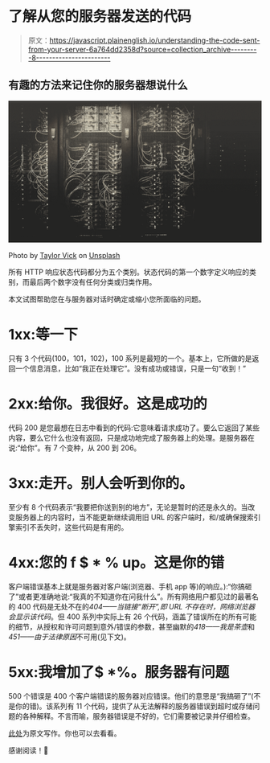 # 了解从您的服务器发送的代码

> 原文：<https://javascript.plainenglish.io/understanding-the-code-sent-from-your-server-6a764dd2358d?source=collection_archive---------8----------------------->

## 有趣的方法来记住你的服务器想说什么

![](img/7136bb0c42fda2231a0ffbb1a99eaed7.png)

Photo by [Taylor Vick](https://unsplash.com/@tvick?utm_source=unsplash&utm_medium=referral&utm_content=creditCopyText) on [Unsplash](https://unsplash.com/s/photos/server?utm_source=unsplash&utm_medium=referral&utm_content=creditCopyText)

所有 HTTP 响应状态代码都分为五个类别。状态代码的第一个数字定义响应的类别，而最后两个数字没有任何分类或归类作用。

本文试图帮助您在与服务器对话时确定或缩小您所面临的问题。

# 1xx:等一下

只有 3 个代码(100，101，102)，100 系列是最短的一个。基本上，它所做的是返回一个信息消息，比如“我正在处理它”。没有成功或错误，只是一句“收到！”

# 2xx:给你。我很好。这是成功的

代码 200 是您最想在日志中看到的代码:它意味着请求成功了。要么它返回了某些内容，要么它什么也没有返回，只是成功地完成了服务器上的处理。是服务器在说:“给你”。有 7 个变种，从 200 到 206。

# 3xx:走开。别人会听到你的。

至少有 8 个代码表示“我要把你送到别的地方”，无论是暂时的还是永久的。当改变服务器上的内容时，当不能更新继续调用旧 URL 的客户端时，和/或确保搜索引擎索引不丢失时，这些代码是有用的。

# 4xx:您的 f $ * % up。这是你的错

客户端错误基本上就是服务器对客户端(浏览器、手机 app 等)的响应。):“你搞砸了”或者更准确地说:“我真的不知道你在问我什么”。所有网络用户都见过的最著名的 400 代码是无处不在的*404——当链接“断开”,即 URL 不存在时，网络浏览器会显示该代码*。但 400 系列中实际上有 26 个代码，涵盖了错误所在的所有可能的细节，从授权和许可问题到意外/错误的参数，甚至幽默的*418——我是茶壶*和*451——由于法律原因*不可用(见下文)。

# 5xx:我增加了$ *%。服务器有问题

500 个错误是 400 个客户端错误的服务器对应错误。他们的意思是“我搞砸了”(不是你的错)。该系列有 11 个代码，提供了从无法解释的服务器错误到超时或存储问题的各种解释。不言而喻，服务器错误是不好的，它们需要被记录并仔细检查。

[此处](https://www.infoworld.com/article/3006527/having-fun-with-http-status-codes.html)为原文写作。你也可以去看看。

感谢阅读！🍻